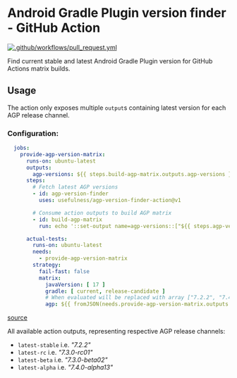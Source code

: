 # Android Gradle Plugin version finder - GitHub Action

[![.github/workflows/pull_request.yml](https://github.com/usefulness/agp-version-finder-action/actions/workflows/pull_request.yml/badge.svg)](https://github.com/usefulness/agp-version-finder-action/actions/workflows/pull_request.yml)

Find current stable and latest Android Gradle Plugin version for GitHub Actions matrix builds.

## Usage

The action only exposes multiple `output`s containing latest version for each AGP release channel.

### Configuration:
```yml
  jobs:
    provide-agp-version-matrix:
      runs-on: ubuntu-latest
      outputs:
        agp-versions: ${{ steps.build-agp-matrix.outputs.agp-versions }}
      steps:
        # Fetch latest AGP versions
        - id: agp-version-finder
          uses: usefulness/agp-version-finder-action@v1

        # Consume action outputs to build AGP matrix
        - id: build-agp-matrix
          run: echo '::set-output name=agp-versions::["${{ steps.agp-version-finder.outputs.latest-stable }}", "${{ steps.agp-version-finder.outputs.latest-alpha }}"]'

      actual-tests:
        runs-on: ubuntu-latest
        needs:
          - provide-agp-version-matrix
        strategy:
          fail-fast: false
          matrix:
            javaVersion: [ 17 ]
            gradle: [ current, release-candidate ]
            # When evaluated will be replaced with array ["7.2.2", "7.4.0-alpha13"] 
            agp: ${{ fromJSON(needs.provide-agp-version-matrix.outputs.agp-versions) }}
```
[source](https://docs.github.com/en/actions/learn-github-actions/expressions#fromjson)

All available action outputs, representing respective AGP release channels:

- `latest-stable` i.e. _"7.2.2"_
- `latest-rc` i.e. _"7.3.0-rc01"_
- `latest-beta` i.e. _"7.3.0-beta02"_
- `latest-alpha`  i.e. _"7.4.0-alpha13"_
